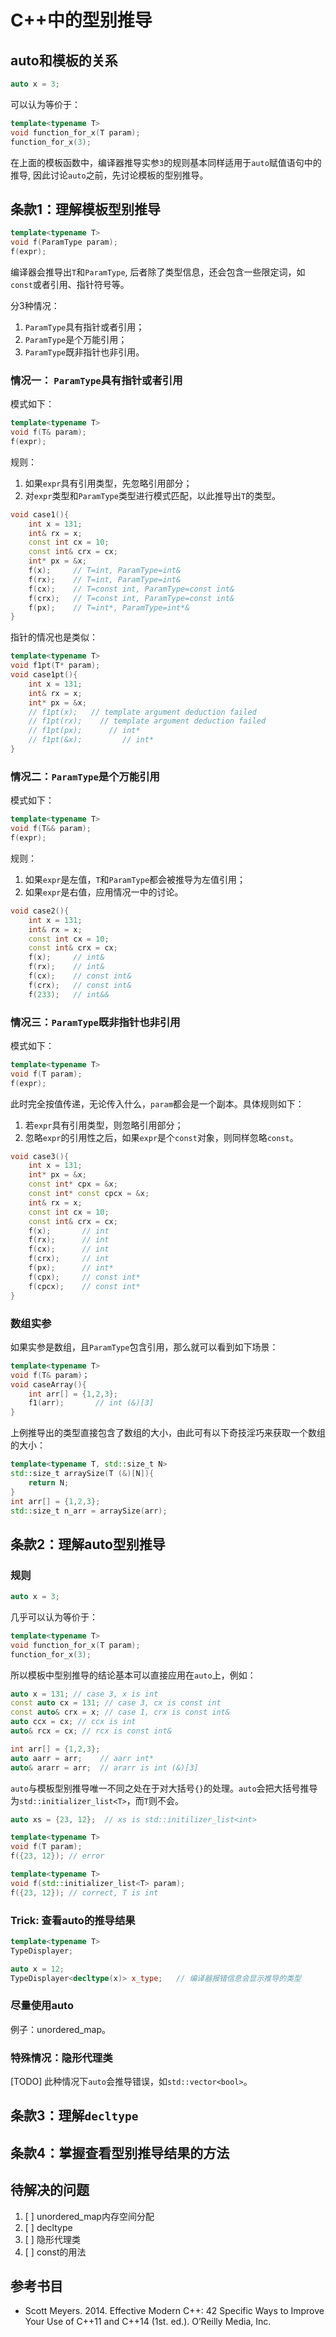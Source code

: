# C++中的型别推导

## auto和模板的关系
```c++
auto x = 3;
```
可以认为等价于：
```c++
template<typename T>
void function_for_x(T param);
function_for_x(3);
```
在上面的模板函数中，编译器推导实参`3`的规则基本同样适用于`auto`赋值语句中的推导, 因此讨论`auto`之前，先讨论模板的型别推导。

## 条款1：理解模板型别推导 

```c++
template<typename T>
void f(ParamType param);
f(expr);
```
编译器会推导出`T`和`ParamType`, 后者除了类型信息，还会包含一些限定词，如`const`或者引用、指针符号等。

分3种情况：
1. `ParamType`具有指针或者引用；
2. `ParamType`是个万能引用；
3. `ParamType`既非指针也非引用。


### 情况一： `ParamType`具有指针或者引用
模式如下：
```c++
template<typename T>
void f(T& param);
f(expr);
```
规则：
1. 如果`expr`具有引用类型，先忽略引用部分；
2. 对`expr`类型和`ParamType`类型进行模式匹配，以此推导出`T`的类型。

```c++
void case1(){
    int x = 131;
    int& rx = x;
    const int cx = 10;
    const int& crx = cx;
    int* px = &x;
    f(x);     // T=int, ParamType=int&
    f(rx);    // T=int, ParamType=int&
    f(cx);    // T=const int, ParamType=const int&
    f(crx);   // T=const int, ParamType=const int&
    f(px);    // T=int*, ParamType=int*&
}
```
指针的情况也是类似：
```c++
template<typename T>
void f1pt(T* param);
void case1pt(){
    int x = 131;
    int& rx = x;
    int* px = &x;
    // f1pt(x);   // template argument deduction failed
    // f1pt(rx);    // template argument deduction failed
    // f1pt(px);      // int*
    // f1pt(&x);         // int*
}
```

### 情况二：`ParamType`是个万能引用
模式如下：
```c++
template<typename T>
void f(T&& param);
f(expr);
```
规则：
1. 如果`expr`是左值，`T`和`ParamType`都会被推导为左值引用；
2. 如果`expr`是右值，应用情况一中的讨论。

```c++
void case2(){
    int x = 131;
    int& rx = x;
    const int cx = 10;
    const int& crx = cx;
    f(x);     // int&
    f(rx);    // int&
    f(cx);    // const int&
    f(crx);   // const int&
    f(233);   // int&&
```

### 情况三：`ParamType`既非指针也非引用
模式如下：
```c++
template<typename T>
void f(T param);
f(expr);
```
此时完全按值传递，无论传入什么，`param`都会是一个副本。具体规则如下：
1. 若`expr`具有引用类型，则忽略引用部分；
2. 忽略`expr`的引用性之后，如果`expr`是个`const`对象，则同样忽略`const`。
```c++
void case3(){
    int x = 131;
    int* px = &x;
    const int* cpx = &x;
    const int* const cpcx = &x;
    int& rx = x;
    const int cx = 10;
    const int& crx = cx;
    f(x);       // int
    f(rx);      // int
    f(cx);      // int
    f(crx);     // int
    f(px);      // int*
    f(cpx);     // const int*
    f(cpcx);    // const int*
}
```

### 数组实参
如果实参是数组，且`ParamType`包含引用，那么就可以看到如下场景：
```c++
template<typename T>
void f(T& param)；
void caseArray(){
    int arr[] = {1,2,3};
    f1(arr);       // int (&)[3]
}
```
上例推导出的类型直接包含了数组的大小，由此可有以下奇技淫巧来获取一个数组的大小：

```c++
template<typename T, std::size_t N>
std::size_t arraySize(T (&)[N]){
    return N;
}
int arr[] = {1,2,3};
std::size_t n_arr = arraySize(arr);
```

## 条款2：理解auto型别推导
### 规则
```c++
auto x = 3;
```
几乎可以认为等价于：
```c++
template<typename T>
void function_for_x(T param);
function_for_x(3);
```
所以模板中型别推导的结论基本可以直接应用在`auto`上，例如：
```c++
auto x = 131; // case 3, x is int
const auto cx = 131; // case 3, cx is const int
const auto& crx = x; // case 1, crx is const int&
auto ccx = cx; // ccx is int
auto& rcx = cx; // rcx is const int&

int arr[] = {1,2,3};
auto aarr = arr;    // aarr int*
auto& ararr = arr;  // ararr is int (&)[3]
```

`auto`与模板型别推导唯一不同之处在于对大括号`{}`的处理。`auto`会把大括号推导为`std::initializer_list<T>`，而`T`则不会。
```c++
auto xs = {23, 12};  // xs is std::initilizer_list<int>

template<typename T>
void f(T param);
f({23, 12}); // error

template<typename T>
void f(std::initializer_list<T> param);
f({23, 12}); // correct, T is int
```

### Trick: 查看auto的推导结果
```c++
template<typename T>
TypeDisplayer;

auto x = 12;
TypeDisplayer<decltype(x)> x_type;   // 编译器报错信息会显示推导的类型
```
### 尽量使用auto
例子：unordered_map。


### 特殊情况：隐形代理类
[TODO] 此种情况下`auto`会推导错误，如`std::vector<bool>`。

## 条款3：理解`decltype`

## 条款4：掌握查看型别推导结果的方法

## 待解决的问题
1. [ ] unordered_map内存空间分配
2. [ ] decltype
3. [ ] 隐形代理类
4. [ ] const的用法

## 参考书目
* Scott Meyers. 2014. Effective Modern C++: 42 Specific Ways to Improve Your Use of C++11 and C++14 (1st. ed.). O’Reilly Media, Inc.